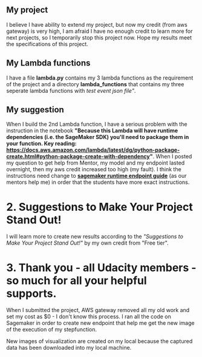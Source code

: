 ## My project

I believe I have ability to extend my project, but now my credit (from aws gateway) is very high, I am afraid I have no enough credit to learn more for next projects, so I temporarily stop this project now. Hope my results meet the specifications of this project.

## My Lambda functions

I have a file **lambda.py** contains my 3 lambda functions as the requirement of the project and a directory **lambda_functions** that  contains my three seperate lambda functions with <em>test event json file"</em>.  

## My suggestion

When I build the 2nd Lambda function, I have a serious problem with the instruction in the notebook **"Because this Lambda will have runtime dependencies (i.e. the SageMaker SDK) you'll need to package them in your function. Key reading: https://docs.aws.amazon.com/lambda/latest/dg/python-package-create.html#python-package-create-with-dependency"**. When I posted my question to get help from Mentor, my model and my endpoint lasted overnight, then my aws credit increased too high (my fault). I think the instructions need change to **[sagemaker runtime endpoint guide](https://aws.amazon.com/blogs/machine-learning/call-an-amazon-sagemaker-model-endpoint-using-amazon-api-gateway-and-aws-lambda/)** (as our mentors help me) in order that the students have more exact instructions.

# 2. Suggestions to Make Your Project Stand Out!

I will learn more to create new results according to the <em>"Suggestions to Make Your Project Stand Out!"</em> by my own credit from "Free tier".

# 3. Thank you - all Udacity members - so much for all your helpful supports.

When I submitted the project, AWS gateway removed all my old work and set my cost as $0 - I don't know this process. I ran all the code on Sagemaker in order to create new endpoint that help me get the new image of the execution of my stepfunction. 

New images of visualization are created on my local because the captured data has been downloaded into my local machine.
